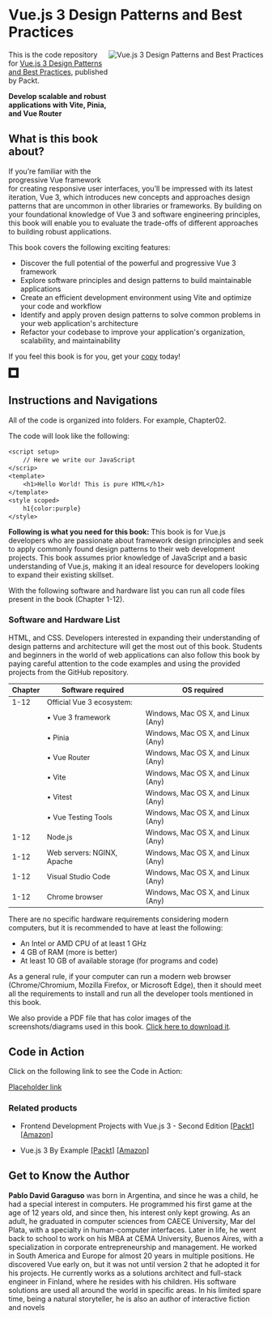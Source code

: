 # Vue.js 3 Design Patterns and Best Practices

<a href="https://www.packtpub.com/product/vuejs-3-design-patterns-and-best-practices/9781803238074"><img src="https://content.packt.com/B18602/cover_image_small.jpg" alt="Vue.js 3 Design Patterns and Best Practices" height="256px" align="right"></a>

This is the code repository for [Vue.js 3 Design Patterns and Best Practices](https://www.packtpub.com/product/vuejs-3-design-patterns-and-best-practices/9781803238074), published by Packt.

**Develop scalable and robust applications with Vite, Pinia, and Vue Router**

## What is this book about?
If you’re familiar with the progressive Vue framework for creating responsive user interfaces, you’ll be impressed with its latest iteration, Vue 3, which introduces new concepts and approaches design patterns that are uncommon in other libraries or frameworks. By building on your foundational knowledge of Vue 3 and software engineering principles, this book will enable you to evaluate the trade-offs of different approaches to building robust applications.

This book covers the following exciting features: 
* Discover the full potential of the powerful and progressive Vue 3 framework
* Explore software principles and design patterns to build maintainable applications
* Create an efficient development environment using Vite and optimize your code and workflow
* Identify and apply proven design patterns to solve common problems in your web application's architecture
* Refactor your codebase to improve your application's organization, scalability, and maintainability

If you feel this book is for you, get your [copy](https://www.amazon.com/dp/1803238070) today!

<a href="https://www.packtpub.com/?utm_source=github&utm_medium=banner&utm_campaign=GitHubBanner"><img src="https://raw.githubusercontent.com/PacktPublishing/GitHub/master/GitHub.png" 
alt="https://www.packtpub.com/" border="5" /></a>


## Instructions and Navigations
All of the code is organized into folders. For example, Chapter02.

The code will look like the following:
```
<script setup>
    // Here we write our JavaScript
</scrip>
<template>
    <h1>Hello World! This is pure HTML</h1>
</template>
<style scoped>
    h1{color:purple}
</style>
```

**Following is what you need for this book:**
This book is for Vue.js developers who are passionate about framework design principles and seek to apply commonly found design patterns to their web development projects. This book assumes prior knowledge of JavaScript and a basic understanding of Vue.js, making it an ideal resource for developers looking to expand their existing skillset.

With the following software and hardware list you can run all code files present in the book (Chapter 1-12).

### Software and Hardware List

HTML, and CSS. Developers interested in expanding their understanding of design patterns and
architecture will get the most out of this book. Students and beginners in the world of web applications
can also follow this book by paying careful attention to the code examples and using the provided
projects from the GitHub repository.


| Chapter  | Software required                   | OS required                        |
| -------- | ------------------------------------| -----------------------------------|
| 1-12        | Official Vue 3 ecosystem:
|             | • Vue 3 framework|Windows, Mac OS X, and Linux (Any)
|             | • Pinia|Windows, Mac OS X, and Linux (Any)
|             | • Vue Router|Windows, Mac OS X, and Linux (Any)
|             | • Vite|Windows, Mac OS X, and Linux (Any)
|             | • Vitest|Windows, Mac OS X, and Linux (Any)
|             | • Vue Testing Tools  |    Windows, Mac OS X, and Linux (Any) |
| 1-12        | Node.js           | Windows, Mac OS X, and Linux (Any) |
| 1-12        | Web servers: NGINX, Apache            | Windows, Mac OS X, and Linux (Any) |
| 1-12        | Visual Studio Code          | Windows, Mac OS X, and Linux (Any) |
| 1-12        | Chrome browser            | Windows, Mac OS X, and Linux (Any) |


There are no specific hardware requirements considering modern computers, but it is recommended
to have at least the following:
* An Intel or AMD CPU of at least 1 GHz
* 4 GB of RAM (more is better)
* At least 10 GB of available storage (for programs and code)


As a general rule, if your computer can run a modern web browser (Chrome/Chromium, Mozilla
Firefox, or Microsoft Edge), then it should meet all the requirements to install and run all the developer
tools mentioned in this book.

We also provide a PDF file that has color images of the screenshots/diagrams used in this book. [Click here to download it](https://packt.link/oronG).

## Code in Action

Click on the following link to see the Code in Action:

[Placeholder link](https://packt.link/FtCMS)

### Related products <Other books you may enjoy>
* Frontend Development Projects with Vue.js 3 - Second Edition [[Packt]](https://packt.link/9781803234991) [[Amazon]](https://www.amazon.com/dp/1803234997)

* Vue.js 3 By Example [[Packt]](https://www.packtpub.com/product/vuejs-3-by-example/9781838826345) [[Amazon]](https://www.amazon.com/dp/1838826343)

## Get to Know the Author
**Pablo David Garaguso**
was born in Argentina, and since he was a child, he had a special interest in computers. He programmed his first game at the age of 12 years old, and since then, his interest only kept growing. As an adult, he graduated in computer sciences from CAECE University, Mar del Plata, with a specialty in human-computer interfaces. Later in life, he went back to school to work on his MBA at CEMA University, Buenos Aires, with a specialization in corporate entrepreneurship and management. He worked in South America and Europe for almost 20 years in multiple positions. He discovered Vue early on, but it was not until version 2 that he adopted it for his projects. He currently works as a solutions architect and full-stack engineer in Finland, where he resides with his children. His software solutions are used all around the world in specific areas. In his limited spare time, being a natural storyteller, he is also an author of interactive fiction and novels



